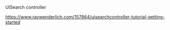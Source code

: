 UISearch controller

https://www.raywenderlich.com/157864/uisearchcontroller-tutorial-getting-started
